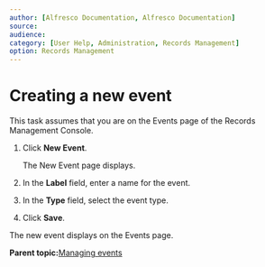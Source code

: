 ```yaml
---
author: [Alfresco Documentation, Alfresco Documentation]
source: 
audience: 
category: [User Help, Administration, Records Management]
option: Records Management
---
```


# Creating a new event

This task assumes that you are on the Events page of the Records Management Console.

1.  Click **New Event**.

    The New Event page displays.

2.  In the **Label** field, enter a name for the event.

3.  In the **Type** field, select the event type.

4.  Click **Save**.


The new event displays on the Events page.

**Parent topic:**[Managing events](../concepts/rm-events-intro.md)

